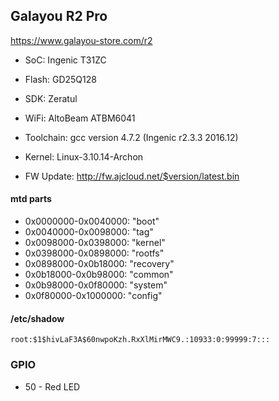 Galayou R2 Pro
--------------
https://www.galayou-store.com/r2

- SoC: Ingenic T31ZC
- Flash: GD25Q128
- SDK: Zeratul
- WiFi: AltoBeam ATBM6041
- Toolchain: gcc version 4.7.2 (Ingenic r2.3.3 2016.12)
- Kernel: Linux-3.10.14-Archon

- FW Update: http://fw.ajcloud.net/$version/latest.bin

#### mtd parts

- 0x0000000-0x0040000: "boot"
- 0x0040000-0x0098000: "tag"
- 0x0098000-0x0398000: "kernel"
- 0x0398000-0x0898000: "rootfs"
- 0x0898000-0x0b18000: "recovery"
- 0x0b18000-0x0b98000: "common"
- 0x0b98000-0x0f80000: "system"
- 0x0f80000-0x1000000: "config"

#### /etc/shadow

```
root:$1$hivLaF3A$60nwpoKzh.RxXlMirMWC9.:10933:0:99999:7:::
```

### GPIO

- 50 - Red LED
